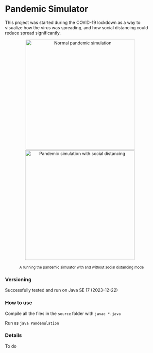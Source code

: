 # Pandemic Simulator

This project was started during the COVID-19 lockdown as a way to visualize how the virus was spreading, and how social distancing could reduce spread significantly.

<div align="center">
    &nbsp;&nbsp;
    <img width="360" alt="Normal pandemic simulation" src="https://github.com/pxv8780/pandemic-simulator/assets/22942635/8aebe478-47ae-4393-8483-4f3ae24a7161">
    &nbsp;&nbsp;&nbsp;&nbsp;
    <img width="360" alt="Pandemic simulation with social distancing" src="https://github.com/pxv8780/pandemic-simulator/assets/22942635/f0e43a7c-d292-45f1-9808-46b52a45ef4a">
    &nbsp;&nbsp;
    <br>
    <p><sup>A running the pandemic simulator with and without social distancing mode</sup></p>
</div>

### Versioning

Successfully tested and run on Java SE 17 (2023-12-22)

### How to use

Compile all the files in the `source` folder with `javac *.java`

Run as `java Pandemulation`

### Details

To do
